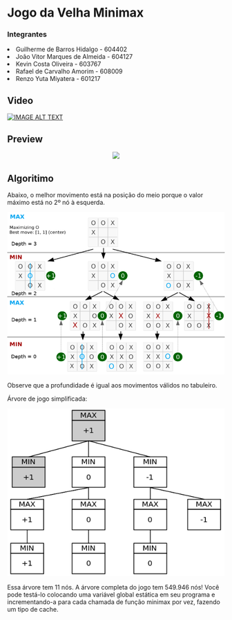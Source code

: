 # Jogo da Velha Minimax

<h3>Integrantes</h3>
<li>Guilherme de Barros Hidalgo - 604402</li>
<li>João Vitor Marques de Almeida - 604127</li>
<li>Kevin Costa Oliveira - 603767</li>
<li>Rafael de Carvalho Amorim - 608009</li>
<li>Renzo Yuta Miyatera - 601217</li>

## Video
[![IMAGE ALT TEXT](http://img.youtube.com/vi/OZkIVR9bI1I/0.jpg)](http://www.youtube.com/watch?v=OZkIVR9bI1I "Jogo da Velha")


## Preview
<p align="center">
	<img src="preview/jogando.gif"></img>
</p>

## Algoritimo
Abaixo, o melhor movimento está na posição do meio porque o valor máximo está no 2º nó à esquerda.
<p align="center">
	<img src="preview/tic-tac-toe-minimax-game-tree.png"></img>
</p>

Observe que a profundidade é igual aos movimentos válidos no tabuleiro.

Árvore de jogo simplificada:
<p align="center">
	<img src="preview/simplified-g-tree.png"></img>
</p>

Essa árvore tem 11 nós. A árvore completa do jogo tem 549.946 nós! Você pode testá-lo colocando uma variável global estática em seu programa e incrementando-a para cada chamada de função minimax por vez, fazendo um tipo de cache.
